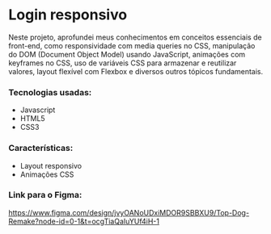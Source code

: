 # Login responsivo

Neste projeto, aprofundei meus conhecimentos em conceitos essenciais de front-end, como responsividade com media queries no CSS, manipulação do DOM (Document Object Model) usando JavaScript, animações com keyframes no CSS, uso de variáveis CSS para armazenar e reutilizar valores, layout flexível com Flexbox e diversos outros tópicos fundamentais.

### Tecnologias usadas:
- Javascript
- HTML5
- CSS3

### Características:
- Layout responsivo
- Animações CSS

### Link para o Figma:
https://www.figma.com/design/jvyOANoUDxiMDOR9SBBXU9/Top-Dog-Remake?node-id=0-1&t=ocgTiaQaIuYUf4iH-1